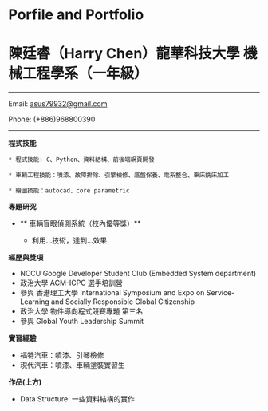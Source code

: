 # Porfile and Portfolio
陳廷睿（Harry Chen）龍華科技大學 機械工程學系（一年級）
============

-------------------     ----------------------------
Email: asus79932@gmail.com

Phone: (+886)968800390
-------------------     ----------------------------
**程式技能**

    * 程式技能: C、Python、資料結構、前後端網頁開發

    * 車輛工程技能：噴漆、故障排除、引擎檢修、底盤保養、電系整合、車床銑床加工
    
    * 繪圖技能：autocad、core parametric
**專題研究**

* ** 車輛盲眼偵測系統（校內優等獎）**

    * 利用...技術，達到...效果

    
**經歷與獎項**

* NCCU Google Developer Student Club (Embedded System department)
* 政治大學 ACM-ICPC 選手培訓營
* 參與 香港理工大學 International Symposium and Expo on Service-Learning and Socially Responsible Global Citizenship
* 政治大學 物件導向程式競賽專題 第三名
* 參與 Global Youth Leadership Summit

 
**實習經驗**
* 福特汽車：噴漆、引琴檢修
* 現代汽車：噴漆、車輛塗裝實習生

**作品(上方)**

* Data Structure: 一些資料結構的實作




